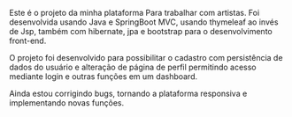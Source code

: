 Este é o projeto da minha plataforma Para trabalhar com artistas. 
Foi desenvolvida usando Java e SpringBoot MVC, usando thymeleaf ao invés de Jsp, também com hibernate, jpa e bootstrap para o desenvolvimento front-end.

O projeto foi desenvolvido para possibilitar o cadastro com persistência de dados do usuário e alteração de página de perfil permitindo acesso mediante login e outras funções em um dashboard.

Ainda estou corrigindo bugs, tornando a plataforma responsiva e implementando novas funções.
